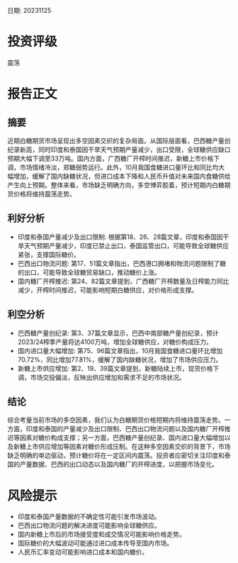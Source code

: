 
日期: 20231125

# 投资评级

震荡

# 报告正文

## 摘要

近期白糖期货市场呈现出多空因素交织的复杂局面。从国际层面看，巴西糖产量创纪录新高，同时印度和泰国因干旱天气预期产量减少，出口受限，全球糖供应缺口预期大幅下调至33万吨。国内方面，广西糖厂开榨时间推迟，新糖上市价格下调，市场情绪冷淡，郑糖弱势运行。此外，10月我国食糖进口量环比和同比均大幅增加，缓解了国内缺糖状况，但进口成本下降和人民币升值对未来国内食糖供给产生向上预期。整体来看，市场缺乏明确方向，多空博弈胶着，预计短期内白糖期货价格将维持震荡走势。

## 利好分析

* 印度和泰国产量减少及出口限制: 根据第18、26、28篇文章，印度和泰国因干旱天气预期产量减少，印度已禁止出口，泰国监管出口，可能导致全球糖供应紧张，支撑国际糖价。
* 巴西出口物流问题: 第17、51篇文章指出，巴西港口拥堵和物流问题限制了糖的出口，可能导致全球糖贸易缺口，推动糖价上涨。
* 国内糖厂开榨推迟: 第24、82篇文章提到，广西糖厂开榨数量及日榨能力同比减少，开榨时间推迟，可能影响短期白糖供应，对价格形成支撑。

## 利空分析

* 巴西糖产量创纪录: 第3、37篇文章显示，巴西中南部糖产量创纪录，预计2023/24榨季产量将达4100万吨，增加全球糖供应，对糖价构成压力。
* 国内进口量大幅增加: 第75、96篇文章指出，10月我国食糖进口量环比增加70.72%，同比增加77.81%，缓解了国内缺糖状况，增加了市场供应压力。
* 新糖上市供应增加: 第2、19、39篇文章提到，新糖陆续上市，现货价格下调，市场交投偏淡，反映出供应增加和需求不足的市场状况。

## 结论

综合考量当前市场的多空因素，我们认为白糖期货价格短期内将维持震荡走势。一方面，印度和泰国的产量减少及出口限制、巴西出口物流问题以及国内糖厂开榨推迟等因素对糖价构成支撑；另一方面，巴西糖产量创纪录、国内进口量大幅增加以及新糖上市供应增加等因素对糖价形成压制。在这种多空因素交织的背景下，市场缺乏明确的单边驱动，预计糖价将在一定区间内震荡。投资者应密切关注印度和泰国的产量数据、巴西的出口动态以及国内糖厂的开榨进度，以把握市场变化。

# 风险提示

* 印度和泰国产量数据的不确定性可能引发市场波动。
* 巴西出口物流问题的解决进度可能影响全球糖供应。
* 国内新糖上市后的市场接受度和成交情况可能影响价格走势。
* 国际糖价的大幅波动可能通过进口成本传导至国内市场。
* 人民币汇率变动可能影响进口成本和国内糖价。
